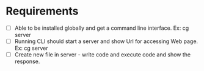# Requirements

 - [ ] Able to be installed globally and get a command line interface. Ex: cg server
 - [ ] Running CLI should start a server and show Url for accessing Web page. Ex: cg server
 - [ ] Create new file in server - write code and execute code and show the response.
